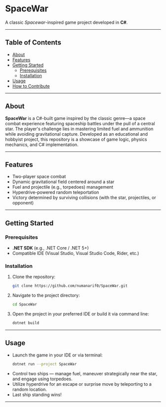 # SpaceWar

A classic *Spacewar*-inspired game project developed in **C#**.

---

## Table of Contents
- [About](#about)  
- [Features](#features)  
- [Getting Started](#getting-started)  
  - [Prerequisites](#prerequisites)  
  - [Installation](#installation)  
- [Usage](#usage)  
- [How to Contribute](#how-to-contribute)

---

## About

**SpaceWar** is a C#-built game inspired by the classic genre—a space combat experience featuring spaceship battles under the pull of a central star. The player's challenge lies in mastering limited fuel and ammunition while avoiding gravitational capture. Developed as an educational and hobbyist project, this repository is a showcase of game logic, physics mechanics, and C# implementation.

---

## Features
- Two-player space combat  
- Dynamic gravitational field centered around a star  
- Fuel and projectile (e.g., torpedoes) management  
- Hyperdrive-powered random teleportation  
- Victory determined by surviving collisions (with the star, projectiles, or opponent)

---

## Getting Started

### Prerequisites
- **.NET SDK** (e.g., .NET Core / .NET 5+)  
- Compatible IDE (Visual Studio, Visual Studio Code, Rider, etc.)

### Installation
1. Clone the repository:  
   ```bash
   git clone https://github.com/numanarif0/SpaceWar.git
   ```
2. Navigate to the project directory:  
   ```bash
   cd SpaceWar
   ```
3. Open the project in your preferred IDE or build it via command line:  
   ```bash
   dotnet build
   ```

---

## Usage
- Launch the game in your IDE or via terminal:
  ```bash
  dotnet run --project SpaceWar
  ```
- Control two ships — manage fuel, maneuver strategically near the star, and engage using torpedoes.
- Utilize hyperdrive for an escape or surprise move by teleporting to a random location.
- Last ship standing wins!

---

